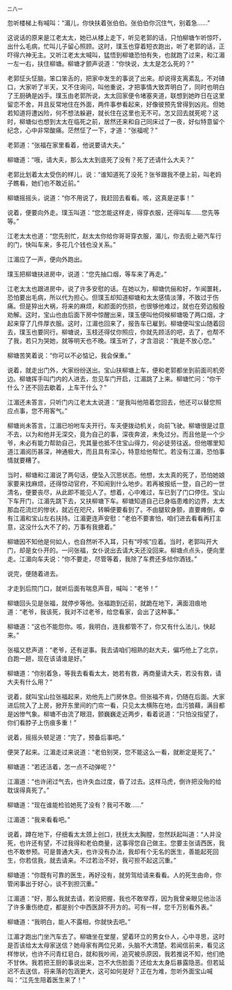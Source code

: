     二八一 

   忽听楼梯上有喊叫：“湄儿，你快扶着张伯伯。张伯伯你沉住气，别着急……”

   这说话的原来是江老太太，她已从楼上走下，听见老郭的话，只怕柳塘乍听惊吓，出什么毛病，忙叫儿子留心照顾。这时，璞玉也穿着短衣跑出，听了老郭的话，正吓得六神无主。又听江老太太喊叫，猛悟到柳塘恐怕有失，也就跑了过来，和江湄一左一右，扶住柳塘。柳塘才颤声说道：“你快说，太太是怎么死的？”

   老郭怔头怔脑，笨口笨舌的，把家中发生的事说了出来。却说得支离紊乱，不对碴口，大家听了半天，又不住询问，叫他重说，才把事情大致弄明白了，同时也明白了王厨确是凶手。璞玉由老郭所说，太太回家便令堵塞夹道，联想到她昨日在这里留恋不舍，并且反常地住在外面，两件事参看起来，好像彼预先曾得到凶兆。但她若知道将遭凶险，何不想法躲避，就长住在这里也无不可。怎又回去就死呢？这时，柳塘似也想到太太在临死之前，居然还来和自己同床过了一夜，好似特意留个纪念，心中非常酸痛。茫然怔了一下，才道：“张福呢？”

   老郭道：“张福在家里看着，他说要请大夫。”

   柳塘道：“哦，请大夫，那么太太到底死了没有？死了还请什么大夫？”

   老郭比划着太太受伤的样儿，说：“谁知道死了没死？张爷跟我不便上前，叫老妈子瞧看，她们也不敢近前。”

   柳塘摇摇头，说道：“你不用说了，我赶回去看看。咳，这真是逆事！”

   说着，便要向外走。璞玉叫道：“您怎能这样走，得穿衣服，还得叫车……您先等等。”

   江老太太也道：“您先别忙，赵太太你给你哥哥穿衣服，湄儿，你去街上砸汽车行的门，快叫车来，多花几个钱也没关系。”

   江湄应了一声，便向外跑出。

   璞玉把柳塘扶进房中，说道：“您先抽口烟，等车来了再走。”

   江老太太也跟进房中，说了许多安慰的话。在她以为，柳塘伉俪和好，乍闻噩耗，恐怕要出毛病，所以代为担心。但璞玉却知道柳塘和太太感情淡薄，不致过于伤痛。但是猝出大祸，将来的麻烦，和颜面的伤损，也很够他难过，就也在旁边殷殷劝解。这时，宝山也由后面下房中惊醒出来，璞玉便叫他伺候柳塘吸了两口烟，才起来穿了几件厚衣服。这时，江湄也回来了，报告车已雇到。柳塘便叫宝山随着回去，璞玉也要同行。柳塘说，玉枝还得仗你照应，你就先顾活的吧，去了，也帮不了我，若只为哭她，就等明天也不晚。璞玉听了，才含泪说：“我是不放心您。”

   柳塘苦笑着说：“你可以不必惦记，我会保重。”

   说着，就走出门外，大家纷纷送出。宝山扶柳塘上车，便和老郭都坐到前面司机旁边。柳塘挥手叫门内的人进去，忽见车门开启，江湄跳了上来。柳塘忙问：“你干什么？还不回去歇着，上车干什么？”

   江湄还未答言，只听门内江老太太说道：“是我叫他陪着您回去，他还可以替您照应点事，您不用客气。”

   柳塘尚未答言，江湄已吩咐车夫开行。车夫便拨动机关，向前飞驶。柳塘很是过意不去，以为和他并无深交，竟为自己的事，深夜奔波，未免过分。而且他是一个少爷，未必有能力帮助自己，充其量也抵不住宝山得力，何必徒劳往返。但他哪里知道江湄阅历甚深，神通极大，而且具有深心，特意给他帮忙。若没有江湄，恐怕事情就要糟了。

   当时，柳塘和江湄说了两句话，便坠入沉思状态。他想，太太真的死了，恐怕她娘家要来找麻烦，还得惊动官府，不知闹到什么地步。若再被报纸一登，自己的一世清名，便要丧尽，从此即不能见人了。想着，心中难过，车已到了门口停住。宝山下车开门，江湄先跳下去，又扶柳塘下车。柳塘知道自己已身临患难的边界，太太那血花流烂的惨状，就近在咫尺，转瞬便要看到了。不由腿软身颤，直要瘫倒，幸有江湄和宝山左右扶持。江湄更连声安慰：“老伯不要害怕，咱们进去看看再打主意，这没什么大不了的，万事有我搪着。”

   柳塘因不知他是何如人，也自然听不入耳，只有“哼咳”应着。当时，老郭叫开大门，却是女仆开的。一问张福，女仆说出去请大夫还没回来。柳塘点点头，便向里走。江湄向车夫说：“你不要走，尽管等着，我除了车费还多给你酒钱。”

   说完，便随着进去。

   才走到后院门口，就听后面有喘息声音，喊叫：“老爷！”

   柳塘回头见是张福，就停步等他。张福跑到近前，就跪在地下，满面泪痕地道：“老爷，我该死，我对不过老爷，给您看家，会出了这种事。”

   柳塘道：“这也不能怨你。咳，我明白，连我都管不了，你又有什么法儿，快起来。”

   张福又悲声道：“老爷，还有逆事。我去请咱们相熟的赵大夫，偏巧他上了北京，白跑一趟，现在该请谁是好。”

   柳塘道：“你别着急，等我去看看太太，她若有救，再商量请大夫，若没有救，请大夫有什么用？”

   说着，就叫宝山拉张福起来，劝他先上门房休息。但张福不肯，仍随在后面。大家进后院入了上房，掀开东里间的门帘一看，只见太太横陈在地，血污狼藉，满目都是凶惨气象。柳塘不由流了眼泪，颤巍巍走近两步，看着说道：“只怕没指望了，你们看脖子上伤痕多重！”

   说着，摇摇头顿足道：“完了，预备后事吧。”

   便哭了起来。江湄走过来说道：“老伯别哭，您不能这么一看，就断定是死了。”

   柳塘道：“若还活着，怎一点不动弹呢？”

   江湄道：“也许闭过气去，也许失血过度，昏了过去。这样马虎，倒许把没殆的给耽误得真死了。”

   柳塘道：“现在谁能检验她死了没有？我可不敢……”

   江湄道：“我来看看吧。”

   说着，蹲在地下，仔细看太太颈上创口，抚抚太太胸膛，忽然跃起叫道：“人并没死，也许还有望，不过我得和老伯商量，这事得您自己做主。您要主张请西医，我也不敢参预。可是普通大夫，也许没有办法，我却有个无名的医生，善能起死回生，你若信我，就去请来。不过若治不好，我可担不起这沉重。”

   柳塘道：“你既有可靠的医生，再好没有，就劳驾给请来看看。人的死生由命，你管闲事出于好心，谈不到担沉重。”

   江湄道：“好，那么我就去请，若没把握，我也不敢举荐，因为我曾亲眼见他治活了许多重伤绝症，都是别个中西医辞不开方的。可有一样，您千万别看外表。”

   柳塘道：“我明白，能人不露相，你就快去吧。”

   江湄才跑出门坐汽车去了。柳塘坐在堂屋，望着环立的男女仆人，心中寻思，这时是否该给太太母家送信？她母家有两位兄弟，头脑不大清楚。若闻信前来，看见这样惨状，也许不问青红皂白，就和我吵闹，追究被杀原因，我若推说不知，他们绝不甘休。我若把王厨的事说出来，岂不大伤脸面？还给太太身后暴露隐恶。但若延迟不去送信，将来落的包涵更大，这可如何是好？正在为难，忽听外面宝山喊叫：“江先生陪着医生来了！”

